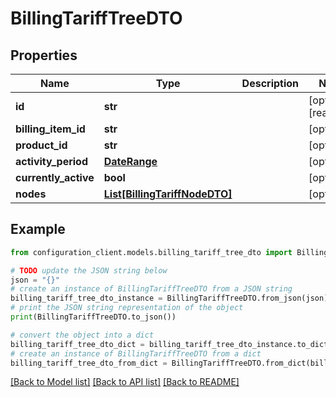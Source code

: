 # BillingTariffTreeDTO


## Properties

Name | Type | Description | Notes
------------ | ------------- | ------------- | -------------
**id** | **str** |  | [optional] [readonly] 
**billing_item_id** | **str** |  | [optional] 
**product_id** | **str** |  | [optional] 
**activity_period** | [**DateRange**](DateRange.md) |  | [optional] 
**currently_active** | **bool** |  | [optional] 
**nodes** | [**List[BillingTariffNodeDTO]**](BillingTariffNodeDTO.md) |  | [optional] 

## Example

```python
from configuration_client.models.billing_tariff_tree_dto import BillingTariffTreeDTO

# TODO update the JSON string below
json = "{}"
# create an instance of BillingTariffTreeDTO from a JSON string
billing_tariff_tree_dto_instance = BillingTariffTreeDTO.from_json(json)
# print the JSON string representation of the object
print(BillingTariffTreeDTO.to_json())

# convert the object into a dict
billing_tariff_tree_dto_dict = billing_tariff_tree_dto_instance.to_dict()
# create an instance of BillingTariffTreeDTO from a dict
billing_tariff_tree_dto_from_dict = BillingTariffTreeDTO.from_dict(billing_tariff_tree_dto_dict)
```
[[Back to Model list]](../README.md#documentation-for-models) [[Back to API list]](../README.md#documentation-for-api-endpoints) [[Back to README]](../README.md)


